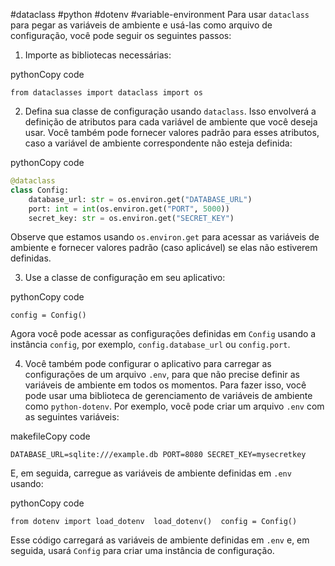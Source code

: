 #dataclass #python #dotenv #variable-environment 
Para usar `dataclass` para pegar as variáveis de ambiente e usá-las como arquivo de configuração, você pode seguir os seguintes passos:

1.  Importe as bibliotecas necessárias:

pythonCopy code

`from dataclasses import dataclass import os`

2.  Defina sua classe de configuração usando `dataclass`. Isso envolverá a definição de atributos para cada variável de ambiente que você deseja usar. Você também pode fornecer valores padrão para esses atributos, caso a variável de ambiente correspondente não esteja definida:

pythonCopy code

```python
@dataclass
class Config:     
    database_url: str = os.environ.get("DATABASE_URL")
    port: int = int(os.environ.get("PORT", 5000))
    secret_key: str = os.environ.get("SECRET_KEY")
```

Observe que estamos usando `os.environ.get` para acessar as variáveis de ambiente e fornecer valores padrão (caso aplicável) se elas não estiverem definidas.

3.  Use a classe de configuração em seu aplicativo:

pythonCopy code

`config = Config()`

Agora você pode acessar as configurações definidas em `Config` usando a instância `config`, por exemplo, `config.database_url` ou `config.port`.

4.  Você também pode configurar o aplicativo para carregar as configurações de um arquivo `.env`, para que não precise definir as variáveis de ambiente em todos os momentos. Para fazer isso, você pode usar uma biblioteca de gerenciamento de variáveis de ambiente como `python-dotenv`. Por exemplo, você pode criar um arquivo `.env` com as seguintes variáveis:

makefileCopy code

`DATABASE_URL=sqlite:///example.db PORT=8080 SECRET_KEY=mysecretkey`

E, em seguida, carregue as variáveis de ambiente definidas em `.env` usando:

pythonCopy code

`from dotenv import load_dotenv  load_dotenv()  config = Config()`

Esse código carregará as variáveis de ambiente definidas em `.env` e, em seguida, usará `Config` para criar uma instância de configuração.